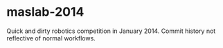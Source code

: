 maslab-2014
===========
Quick and dirty robotics competition in January 2014. Commit history not reflective of normal workflows. 
